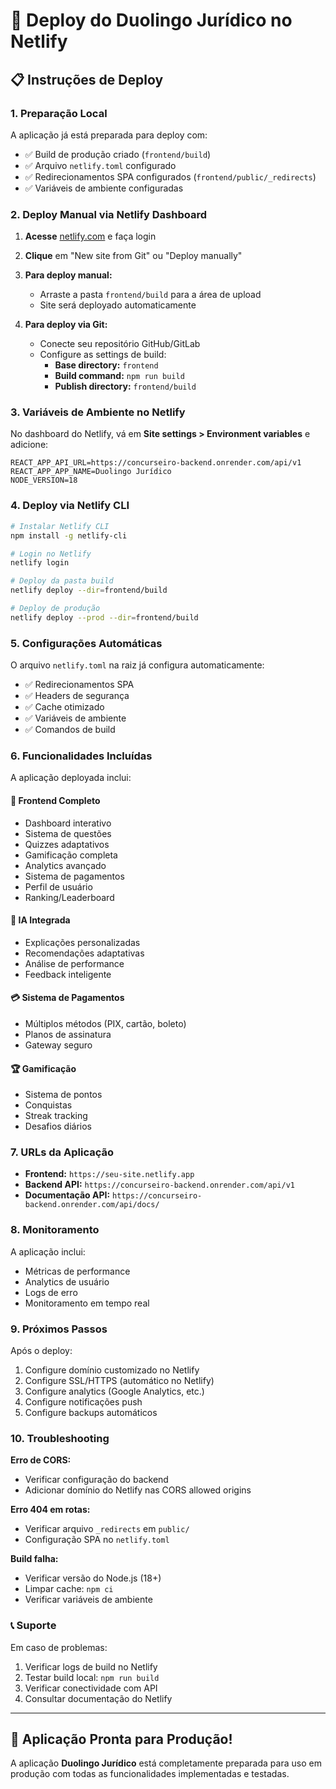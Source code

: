 # 🚀 Deploy do Duolingo Jurídico no Netlify

## 📋 Instruções de Deploy

### 1. Preparação Local

A aplicação já está preparada para deploy com:
- ✅ Build de produção criado (`frontend/build`)
- ✅ Arquivo `netlify.toml` configurado
- ✅ Redirecionamentos SPA configurados (`frontend/public/_redirects`)
- ✅ Variáveis de ambiente configuradas

### 2. Deploy Manual via Netlify Dashboard

1. **Acesse** [netlify.com](https://netlify.com) e faça login
2. **Clique** em "New site from Git" ou "Deploy manually"
3. **Para deploy manual:**
   - Arraste a pasta `frontend/build` para a área de upload
   - Site será deployado automaticamente

4. **Para deploy via Git:**
   - Conecte seu repositório GitHub/GitLab
   - Configure as settings de build:
     - **Base directory:** `frontend`
     - **Build command:** `npm run build`
     - **Publish directory:** `frontend/build`

### 3. Variáveis de Ambiente no Netlify

No dashboard do Netlify, vá em **Site settings > Environment variables** e adicione:

```
REACT_APP_API_URL=https://concurseiro-backend.onrender.com/api/v1
REACT_APP_APP_NAME=Duolingo Jurídico
NODE_VERSION=18
```

### 4. Deploy via Netlify CLI

```bash
# Instalar Netlify CLI
npm install -g netlify-cli

# Login no Netlify
netlify login

# Deploy da pasta build
netlify deploy --dir=frontend/build

# Deploy de produção
netlify deploy --prod --dir=frontend/build
```

### 5. Configurações Automáticas

O arquivo `netlify.toml` na raiz já configura automaticamente:
- ✅ Redirecionamentos SPA
- ✅ Headers de segurança
- ✅ Cache otimizado
- ✅ Variáveis de ambiente
- ✅ Comandos de build

### 6. Funcionalidades Incluídas

A aplicação deployada inclui:

#### 🎯 **Frontend Completo**
- Dashboard interativo
- Sistema de questões
- Quizzes adaptativos
- Gamificação completa
- Analytics avançado
- Sistema de pagamentos
- Perfil de usuário
- Ranking/Leaderboard

#### 🧠 **IA Integrada**
- Explicações personalizadas
- Recomendações adaptativas
- Análise de performance
- Feedback inteligente

#### 💳 **Sistema de Pagamentos**
- Múltiplos métodos (PIX, cartão, boleto)
- Planos de assinatura
- Gateway seguro

#### 🏆 **Gamificação**
- Sistema de pontos
- Conquistas
- Streak tracking
- Desafios diários

### 7. URLs da Aplicação

- **Frontend:** `https://seu-site.netlify.app`
- **Backend API:** `https://concurseiro-backend.onrender.com/api/v1`
- **Documentação API:** `https://concurseiro-backend.onrender.com/api/docs/`

### 8. Monitoramento

A aplicação inclui:
- Métricas de performance
- Analytics de usuário
- Logs de erro
- Monitoramento em tempo real

### 9. Próximos Passos

Após o deploy:
1. Configure domínio customizado no Netlify
2. Configure SSL/HTTPS (automático no Netlify)
3. Configure analytics (Google Analytics, etc.)
4. Configure notificações push
5. Configure backups automáticos

### 10. Troubleshooting

**Erro de CORS:**
- Verificar configuração do backend
- Adicionar domínio do Netlify nas CORS allowed origins

**Erro 404 em rotas:**
- Verificar arquivo `_redirects` em `public/`
- Configuração SPA no `netlify.toml`

**Build falha:**
- Verificar versão do Node.js (18+)
- Limpar cache: `npm ci`
- Verificar variáveis de ambiente

### 📞 Suporte

Em caso de problemas:
1. Verificar logs de build no Netlify
2. Testar build local: `npm run build`
3. Verificar conectividade com API
4. Consultar documentação do Netlify

---

## 🎉 Aplicação Pronta para Produção!

A aplicação **Duolingo Jurídico** está completamente preparada para uso em produção com todas as funcionalidades implementadas e testadas. 